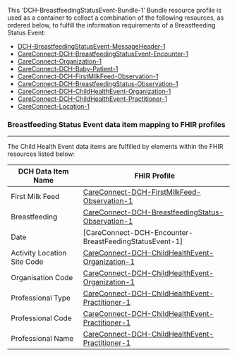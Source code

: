 This 'DCH-BreastfeedingStatusEvent-Bundle-1' Bundle resource profile is used as a container to collect a combination of the following resources, as ordered below, to fulfill the information requirements of a Breastfeeding Status Event:

- [DCH-BreastfeedingStatusEvent-MessageHeader-1]
- [CareConnect-DCH-BreastfeedingStatusEvent-Encounter-1]
- [CareConnect-Organization-1]
- [CareConnect-DCH-Baby-Patient-1]
- [CareConnect-DCH-FirstMilkFeed-Observation-1] 
- [CareConnect-DCH-BreastfeedingStatus-Observation-1] 
- [CareConnect-DCH-ChildHealthEvent-Organization-1]
- [CareConnect-DCH-ChildHealthEvent-Practitioner-1]
- [CareConnect-Location-1]


###  Breastfeeding Status Event data item mapping to FHIR profiles ###
----------
The Child Health Event data items are fulfilled by elements within the FHIR resources listed below:

| DCH Data Item Name          | FHIR Profile                                              |
|-----------------------------|-----------------------------------------------------------|
| First Milk Feed             | [CareConnect-DCH-FirstMilkFeed-Observation-1]             |
| Breastfeeding               | [CareConnect-DCH-BreastfeedingStatus-Observation-1]       |
| Date                        | [CareConnect-DCH-Encounter-BreastFeedingStatusEvent-1]    |
| Activity Location Site Code | [CareConnect-DCH-ChildHealthEvent-Organization-1] |
| Organisation Code           | [CareConnect-DCH-ChildHealthEvent-Organization-1] |
| Professional Type           | [CareConnect-DCH-ChildHealthEvent-Practitioner-1] |
| Professional Code           | [CareConnect-DCH-ChildHealthEvent-Practitioner-1] |
| Professional Name           | [CareConnect-DCH-ChildHealthEvent-Practitioner-1] |
                                                                                                   

[DCH-BreastfeedingStatusEvent-MessageHeader-1]:dch-breastfeedingstatusevent-messageheader-1.html
[DCH-Encounter-BreastfeedingStatusEvent-1]:careconnect-dch-breastfeedingstatusevent-encounter-1.html
[CareConnect-Organization-1]:careconnect-organization-1.html
[CareConnect-DCH-Baby-Patient-1]:careconnect-dch-baby-patient-1.html
[CareConnect-DCH-FirstMilkFeed-Observation-1]:careconnect-dch-firstmilkfeed-observation-1.html 
[CareConnect-DCH-BreastfeedingStatus-Observation-1]:careconnect-dch-breastfeedingstatus-observation-1.html
[CareConnect-DCH-BreastfeedingStatusEvent-Encounter-1]:careconnect-dch-breastfeedingstatusevent-encounter-1.html
[CareConnect-DCH-ChildHealthEvent-Organization-1]:careconnect-dch-childhealthevent-organization-1.html
[CareConnect-DCH-ChildHealthEvent-Practitioner-1]:careconnect-dch-childhealthevent-practitioner-1.html
[CareConnect-Location-1]:careconnect-location-1.html
